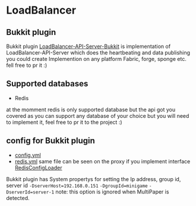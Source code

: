 # LoadBalancer

## Bukkit plugin
Bukkit plugin [LoadBalancer-API-Server-Bukkit](https://github.com/GloMC/LoadBalancer/tree/main/LoadBalancer-API-Server-Bukkit)
is implementation of LoadBalancer-API-Server which does the heartbeating and data publishing
you could create Implemention on any platform Fabric, forge, sponge etc. fell free to pr it :) 

## Supported databases

* Redis

at the momment redis is only supported database but the api got you covered as you can support any database of your choice but you will need to implement it,
feel free to pr it to the project :)

## config for Bukkit plugin
* [config.yml](https://github.com/GloMC/LoadBalancer/blob/main/LoadBalancer-API-Server/src/main/resources/config.yml)
* [redis.yml](https://github.com/GloMC/LoadBalancer/blob/main/LoadBalancer-Common/src/main/resources/redis.yml) same file can be seen on the proxy if you implement interface [RedisConfigLoader](https://github.com/GloMC/LoadBalancer/blob/main/LoadBalancer-Common/src/main/java/net/glomc/apis/loadbalancer/common/config/RedisConfigLoader.java)

Bukkit plugin has System propertys for setting the Ip address, group id, server id
`-DserverHost=192.168.0.151`
`-DgroupId=minigame`
`-DserverId=server-1` note: this option is ignored when MultiPaper is detected.
